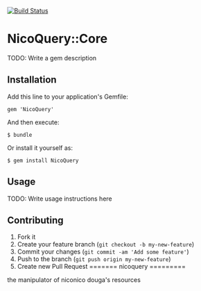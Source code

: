 [![Build Status](https://secure.travis-ci.org/hdemon/NicoQuery.png)](http://travis-ci.org/hdemon/NicoQuery)

# NicoQuery::Core

TODO: Write a gem description

## Installation

Add this line to your application's Gemfile:

    gem 'NicoQuery'

And then execute:

    $ bundle

Or install it yourself as:

    $ gem install NicoQuery

## Usage

TODO: Write usage instructions here

## Contributing

1. Fork it
2. Create your feature branch (`git checkout -b my-new-feature`)
3. Commit your changes (`git commit -am 'Add some feature'`)
4. Push to the branch (`git push origin my-new-feature`)
5. Create new Pull Request
=======
nicoquery
=========

the manipulator of niconico douga's resources

